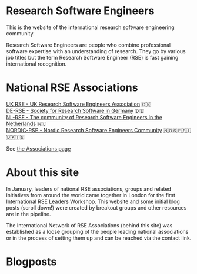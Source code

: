 # Research Software Engineers

This is the website of the international research software engineering community.  

Research Software Engineers are people who combine professional software expertise with an understanding of research. They go by various job titles but the term Research Software Engineer (RSE) is fast gaining international recognition.

# National RSE Associations

[UK RSE - UK Research Software Engineers Association](http://rse.ac.uk/)  🇬🇧 <br />
[DE-RSE - Society for Research Software in Germany](http://de-rse.org)  🇩🇪 <br />
[NL-RSE - The community of Research Software Engineers in the Netherlands](http://nl-rse.org)  🇳🇱 <br />
[NORDIC-RSE - Nordic Research Software Engineers Community](http://nordic-rse.org/)  🇳🇴🇸🇪🇫🇮🇩🇰🇮🇸 

See [the Associations page](http://researchsoftware.org/assoc.html)

# About this site

In January, leaders of national RSE associations, groups and related initiatives from around the world came together in London for the first International RSE Leaders Workshop. This website and some initial blog posts (scroll down!) were created by breakout groups and other resources are in the pipeline. 

The International Network of RSE Associations (behind this site) was established as a loose grouping of the people leading national associations or in the process of setting them up and can be reached via the contact link.

# Blogposts

